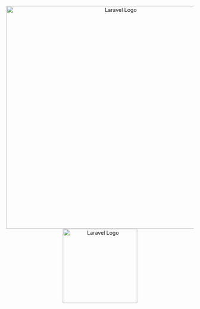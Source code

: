 <p align="center">
    <a href="https://laravel.com" target="_blank"><img src="https://raw.githubusercontent.com/laravel/art/master/logo-lockup/5%20SVG/2%20CMYK/1%20Full%20Color/laravel-logolockup-cmyk-red.svg" width="600" alt="Laravel Logo"></a>
    <a href="https://laravel.com" target="_blank"><img src="https://www.pngkey.com/png/full/269-2693201_mysql-logo-circle-png.png" width="200" alt="Laravel Logo"></a>
</p>

